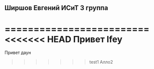 Ширшов Евгений ИСиТ 3 группа
--------------------------
=========================
<<<<<<< HEAD
Привет lfey
=======
Привет даун
>>>>>>> test1
Алло2
